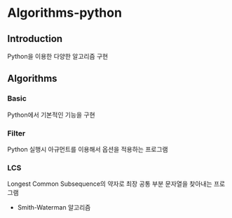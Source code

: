 # Algorithms-python

## Introduction
Python을 이용한 다양한 알고리즘 구현
<br>

## Algorithms

### Basic
Python에서 기본적인 기능을 구현

### Filter
Python 실행시 아규먼트를 이용해서 옵션을 적용하는 프로그램 

### LCS
Longest Common Subsequence의 약자로 최장 공통 부분 문자열을 찾아내는 프로그램
* Smith-Waterman 알고리즘
